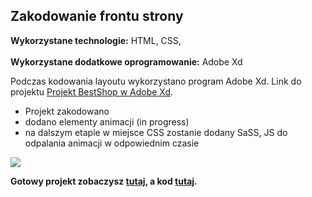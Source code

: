 ## Zakodowanie frontu strony


**Wykorzystane technologie:** HTML, CSS,
<br>
<br>
**Wykorzystane dodatkowe oprogramowanie:** Adobe Xd

Podczas kodowania layoutu wykorzystano program Adobe Xd. Link do projektu [Projekt BestShop w Adobe Xd](https://xd.adobe.com/view/31804ad0-5f57-46e0-6edf-a5f54c37078a-47b1/).


- Projekt zakodowano
- dodano elementy animacji (in progress)
- na dalszym etapie w miejsce CSS zostanie dodany SaSS, JS do odpalania animacji w odpowiednim czasie


![](images/bestshop/bestshop_adobexd_resize3.gif)



**Gotowy projekt zobaczysz [tutaj](https://piotrpawlowski7.github.io/Bestshop/), a kod [tutaj](https://github.com/piotrpawlowski7/Bestshop/).**

